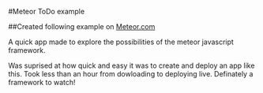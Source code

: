 #Meteor ToDo example

##Created following example on [Meteor.com](www.meteor.com)


A quick app made to explore the possibilities of the meteor javascript framework.

Was suprised at how quick and easy it was to create and deploy an app like this. Took less than an hour from dowloading to deploying live. Definately a framework to watch!
